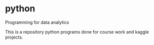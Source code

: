 # python
Programming for data analytics

This is a repository python programs done for course work and kaggle projects.
